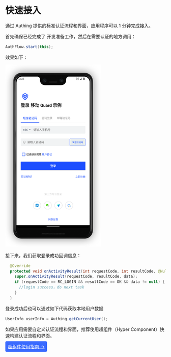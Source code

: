 # 快速接入

<LastUpdated/>

通过 Authing 提供的标准认证流程和界面，应用程序可以 1 分钟完成接入。

首先确保已经完成了 开发准备工作，然后在需要认证的地方调用：

```java
AuthFlow.start(this);
```

效果如下：

<img src="./images/standard.png" alt="drawing" width="300"/>

接下来，我们获取登录成功回调信息：

```java
  @Override
  protected void onActivityResult(int requestCode, int resultCode, @Nullable Intent data) {
    super.onActivityResult(requestCode, resultCode, data);
    if (requestCode == RC_LOGIN && resultCode == OK && data != null) {
      //login success，do next task
    }
  }
```

登录成功后也可以通过如下代码获取本地用户数据

```java
UserInfo userInfo = Authing.getCurrentUser();
```



如果应用需要自定义认证流程和界面，推荐使用超组件（Hyper Component）快速构建认证流程和界面。



<span style="background-color: #396aff;a:link:color:#FFF;padding:8px;border-radius: 4px;"><a href="./component/" style="color:#FFF;">超组件使用指南 →</a>
</span>